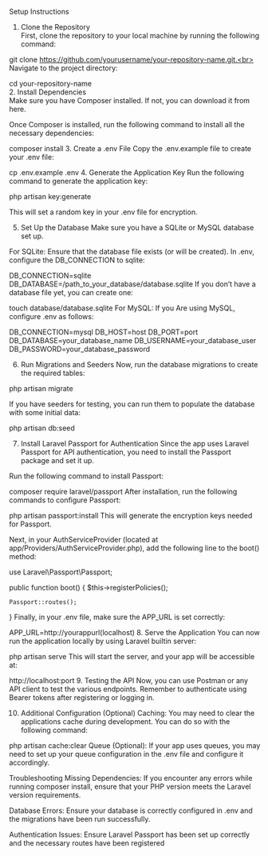 Setup Instructions<br>
1. Clone the Repository<br>
First, clone the repository to your local machine by running the following command:<br>

git clone https://github.com/yourusername/your-repository-name.git.<br>
Navigate to the project directory:<br>

cd your-repository-name<br>
2. Install Dependencies<br>
Make sure you have Composer installed. If not, you can download it from here.<br>

Once Composer is installed, run the following command to install all the necessary dependencies:

composer install
3. Create a .env File
Copy the .env.example file to create your .env file:

cp .env.example .env
4. Generate the Application Key
Run the following command to generate the application key:

php artisan key:generate

This will set a random key in your .env file for encryption.

5. Set Up the Database
Make sure you have a SQLite or MySQL database set up.

For SQLite:
Ensure that the database file exists (or will be created). In .env, configure the DB_CONNECTION to sqlite:

DB_CONNECTION=sqlite
DB_DATABASE=/path_to_your_database/database.sqlite
If you don’t have a database file yet, you can create one:


touch database/database.sqlite
For MySQL:
If you Are using MySQL, configure .env as follows:

DB_CONNECTION=mysql
DB_HOST=host
DB_PORT=port
DB_DATABASE=your_database_name
DB_USERNAME=your_database_user
DB_PASSWORD=your_database_password

6. Run Migrations and Seeders
Now, run the database migrations to create the required tables:

php artisan migrate

If you have seeders for testing, you can run them to populate the database with some initial data:


php artisan db:seed

7. Install Laravel Passport for Authentication
Since the app uses Laravel Passport for API authentication, you need to install the Passport package and set it up.

Run the following command to install Passport:

composer require laravel/passport
After installation, run the following commands to configure Passport:

php artisan passport:install
This will generate the encryption keys needed for Passport.

Next, in your AuthServiceProvider (located at app/Providers/AuthServiceProvider.php), add the following line to the boot() method:

use Laravel\Passport\Passport;

public function boot()
{
    $this->registerPolicies();

    Passport::routes();
}
Finally, in your .env file, make sure the APP_URL is set correctly:

APP_URL=http://yourappurl(localhost)
8. Serve the Application
You can now run the application locally by using Laravel builtin server:

php artisan serve
This will start the server, and your app will be accessible at:

http://localhost:port
9. Testing the API
Now, you can use Postman or any API client to test the various endpoints. Remember to authenticate using Bearer tokens after registering or logging in.

10. Additional Configuration (Optional)
Caching: You may need to clear the applications cache during development. You can do so with the following command:

php artisan cache:clear
Queue (Optional): If your app uses queues, you may need to set up your queue configuration in the .env file and configure it accordingly.

Troubleshooting
Missing Dependencies: If you encounter any errors while running composer install, ensure that your PHP version meets the Laravel version requirements.

Database Errors: Ensure your database is correctly configured in .env and the migrations have been run successfully.

Authentication Issues: Ensure Laravel Passport has been set up correctly and the necessary routes have been registered
